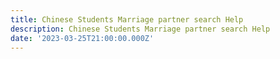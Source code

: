 ```yaml
---
title: Chinese Students Marriage partner search Help
description: Chinese Students Marriage partner search Help
date: '2023-03-25T21:00:00.000Z'
---
```



